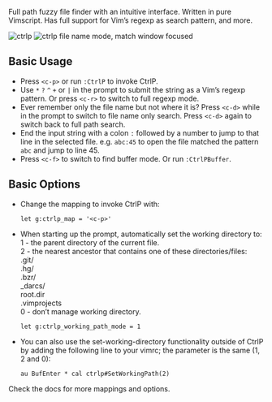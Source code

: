 Full path fuzzy file finder with an intuitive interface. Written in pure
Vimscript. Has full support for Vim’s regexp as search pattern, and more.

![ctrlp][1]
![ctrlp file name mode, match window focused][2]

## Basic Usage

* Press `<c-p>` or run `:CtrlP` to invoke CtrlP.
* Use `*` `?` `^` `+` or `|` in the prompt to submit the string as a Vim’s
regexp pattern. Or press `<c-r>` to switch to full regexp mode.
* Ever remember only the file name but not where it is? Press `<c-d>` while in
the prompt to switch to file name only search. Press `<c-d>` again to switch
back to full path search.
* End the input string with a colon `:` followed by a number to jump to that
line in the selected file.
    e.g. `abc:45` to open the file matched the pattern `abc` and jump to
    line 45.
* Press `<c-f>` to switch to find buffer mode. Or run `:CtrlPBuffer`.

## Basic Options

* Change the mapping to invoke CtrlP with:
    ```vim
    let g:ctrlp_map = '<c-p>'
    ```
* When starting up the prompt, automatically set the working directory to:  
    1 - the parent directory of the current file.  
    2 - the nearest ancestor that contains one of these directories/files:  
        .git/  
        .hg/  
        .bzr/  
        _darcs/  
        root.dir  
        .vimprojects  
    0 - don’t manage working directory.  
    ```vim
    let g:ctrlp_working_path_mode = 1
    ```
* You can also use the set-working-directory functionality outside of CtrlP by
adding the following line to your vimrc; the parameter is the same (1, 2 and 0):
    ```vim
    au BufEnter * cal ctrlp#SetWorkingPath(2)
    ```

Check the docs for more mappings and options.

[1]: http://designslicer.com/vim/images/ctrlp1.png
[2]: http://designslicer.com/vim/images/ctrlp2.png
